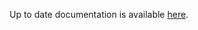 <!-- DO NOT EDIT THIS FILE MANUALLY -->
<!-- Please read https://github.com/linuxserver/docker-xvfb/blob/arch/.github/CONTRIBUTING.md -->
Up to date documentation is available [here](https://github.com/linuxserver/docker-xvfb/blob/master/README.md).
